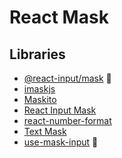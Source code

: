 # React Mask

<!--
raw value
-->

## Libraries

- [@react-input/mask](/react-input/mask.md) 🌟
- [imaskjs](https://github.com/uNmAnNeR/imaskjs/tree/master/packages/react-imask)
- [Maskito](/maskito/react.md)
- [React Input Mask](https://github.com/Code-Forge-Net/react-input-mask) <!-- raw support -->
- [react-number-format](https://github.com/s-yadav/react-number-format)
- [Text Mask](https://github.com/text-mask/text-mask)
- [use-mask-input](/use-mask-input.md) 🌟 <!-- raw support / heavy library -->

<!--
Phone Input: https://shadcn-phone-input-five.vercel.app

https://github.com/cchanxzy/react-currency-input-field

Old

https://github.com/ianmcnally/react-currency-masked-input
https://github.com/thiagozanetti/react-intl-currency-input
https://github.com/realadvisor/rifm
https://github.com/sanniassin/react-input-mask
-->
